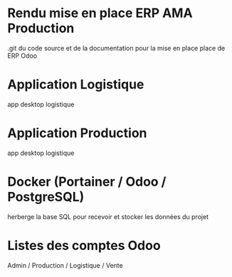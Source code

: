 # Rendu mise en place ERP AMA Production
.git du code source et de la documentation pour la mise en place place de ERP Odoo

# Application Logistique
app desktop logistique

# Application Production
 app desktop logistique

# Docker (Portainer / Odoo / PostgreSQL)
herberge la base SQL pour recevoir et stocker les données du projet

# Listes des comptes Odoo  
Admin / Production / Logistique / Vente


